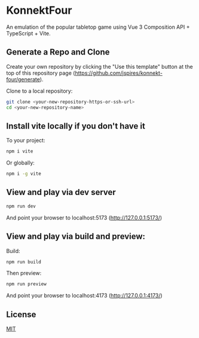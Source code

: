 # KonnektFour

An emulation of the popular tabletop game using Vue 3 Composition API + TypeScript + Vite.

## Generate a Repo and Clone

Create your own repository by clicking the "Use this template" button at the top of this repository page (https://github.com/jspires/konnekt-four/generate).

Clone to a local repository:

```bash
git clone <your-new-repository-https-or-ssh-url> 
cd <your-new-repository-name>
```

## Install vite locally if you don't have it

To your project:

```bash
npm i vite
```
Or globally:

```bash
npm i -g vite
```

## View and play via dev server

```bash
npm run dev
```

And point your browser to localhost:5173 (http://127.0.0.1:5173/)

## View and play via build and preview:

Build:

```bash
npm run build
```

Then preview:

```bash
npm run preview
```

And point your browser to localhost:4173 (http://127.0.0.1:4173/)

## License
[MIT](https://choosealicense.com/licenses/mit/)